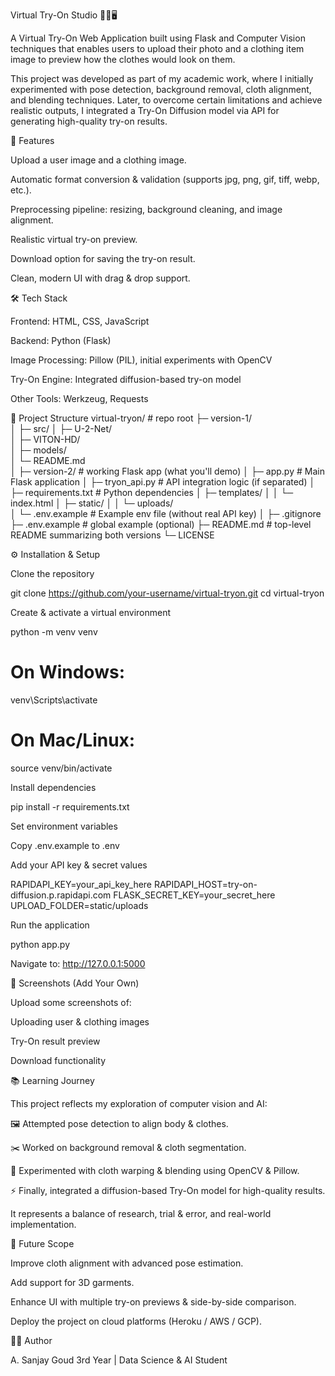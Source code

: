 Virtual Try-On Studio 👕👗🖥️

A Virtual Try-On Web Application built using Flask and Computer Vision techniques that enables users to upload their photo and a clothing item image to preview how the clothes would look on them.

This project was developed as part of my academic work, where I initially experimented with pose detection, background removal, cloth alignment, and blending techniques. Later, to overcome certain limitations and achieve realistic outputs, I integrated a Try-On Diffusion model via API for generating high-quality try-on results.

🚀 Features

Upload a user image and a clothing image.

Automatic format conversion & validation (supports jpg, png, gif, tiff, webp, etc.).

Preprocessing pipeline: resizing, background cleaning, and image alignment.

Realistic virtual try-on preview.

Download option for saving the try-on result.

Clean, modern UI with drag & drop support.

🛠️ Tech Stack

Frontend: HTML, CSS, JavaScript

Backend: Python (Flask)

Image Processing: Pillow (PIL), initial experiments with OpenCV

Try-On Engine: Integrated diffusion-based try-on model

Other Tools: Werkzeug, Requests

📂 Project Structure
virtual-tryon/                 # repo root
├─ version-1/                  
│  ├─ src/
│  ├─ U-2-Net/                
│  ├─ VITON-HD/               
│  ├─ models/                  
│  └─ README.md                
│
├─ version-2/                  # working Flask app (what you'll demo)
│  ├─ app.py                   # Main Flask application
│  ├─ tryon_api.py             # API integration logic (if separated)
│  ├─ requirements.txt         # Python dependencies
│  ├─ templates/
│  │   └─ index.html
│  ├─ static/
│  │   └─ uploads/             
│  └─ .env.example             # Example env file (without real API key)
│
├─ .gitignore
├─ .env.example                # global example (optional)
├─ README.md                   # top-level README summarizing both versions
└─ LICENSE

⚙️ Installation & Setup

Clone the repository

git clone https://github.com/your-username/virtual-tryon.git
cd virtual-tryon


Create & activate a virtual environment

python -m venv venv
# On Windows:
venv\Scripts\activate
# On Mac/Linux:
source venv/bin/activate


Install dependencies

pip install -r requirements.txt


Set environment variables

Copy .env.example to .env

Add your API key & secret values

RAPIDAPI_KEY=your_api_key_here
RAPIDAPI_HOST=try-on-diffusion.p.rapidapi.com
FLASK_SECRET_KEY=your_secret_here
UPLOAD_FOLDER=static/uploads


Run the application

python app.py


Navigate to: http://127.0.0.1:5000

📸 Screenshots (Add Your Own)

Upload some screenshots of:

Uploading user & clothing images

Try-On result preview

Download functionality

📚 Learning Journey

This project reflects my exploration of computer vision and AI:

🖼️ Attempted pose detection to align body & clothes.

✂️ Worked on background removal & cloth segmentation.

🎨 Experimented with cloth warping & blending using OpenCV & Pillow.

⚡ Finally, integrated a diffusion-based Try-On model for high-quality results.

It represents a balance of research, trial & error, and real-world implementation.

🔮 Future Scope

Improve cloth alignment with advanced pose estimation.

Add support for 3D garments.

Enhance UI with multiple try-on previews & side-by-side comparison.

Deploy the project on cloud platforms (Heroku / AWS / GCP).



👨‍💻 Author

A. Sanjay Goud
3rd Year | Data Science & AI Student